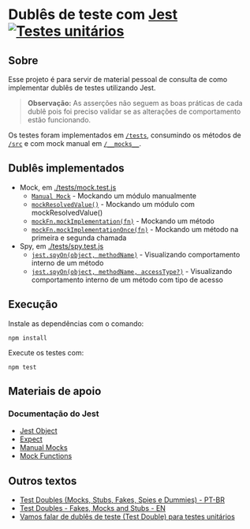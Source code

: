 # Dublês de teste com [Jest](https://www.npmjs.com/package/jest) [![Testes unitários](https://github.com/PauloGoncalvesBH/dubles-de-teste-com-jest/workflows/Testes%20unit%C3%A1rios/badge.svg)](https://github.com/PauloGoncalvesBH/dubles-de-teste-com-jest/actions)

## Sobre

Esse projeto é para servir de material pessoal de consulta de como implementar dublês de testes utilizando Jest.

> **Observação:** As asserções não seguem as boas práticas de cada dublê pois foi preciso validar se as alterações de comportamento estão funcionando.

Os testes foram implementados em [`/tests`](/tests), consumindo os métodos de [`/src`](/src) e com mock manual em [`/__mocks__`](/__mocks__).

## Dublês implementados

- Mock, em [./tests/mock.test.js](tests/mock.test.js)
  - [`Manual Mock`](https://jestjs.io/docs/en/manual-mocks) - Mockando um módulo manualmente
  - [`mockResolvedValue()`](https://jestjs.io/docs/en/mock-functions#mocking-modules) - Mockando um módulo com mockResolvedValue()
  - [`mockFn.mockImplementation(fn)`](https://jestjs.io/docs/en/mock-function-api#mockfnmockimplementationfn) - Mockando um método
  - [`mockFn.mockImplementationOnce(fn)`](https://jestjs.io/docs/en/mock-function-api#mockfnmockimplementationoncefn) - Mockando um método na primeira 
e segunda chamada
- Spy, em [./tests/spy.test.js](tests/spy.test.js)
  - [`jest.spyOn(object, methodName)`](https://jestjs.io/docs/en/jest-object#jestspyonobject-methodname) - Visualizando comportamento interno de um método
  - [`jest.spyOn(object, methodName, accessType?)`](https://jestjs.io/docs/en/jest-object#jestspyonobject-methodname-accesstype) - Visualizando comportamento interno de um método com tipo de acesso

## Execução

Instale as dependências com o comando:
```
npm install
```

Execute os testes com:
```
npm test
```

## Materiais de apoio

### Documentação do Jest
- [Jest Object](https://jestjs.io/docs/en/jest-object)
- [Expect](https://jestjs.io/docs/en/expect)
- [Manual Mocks](https://jestjs.io/docs/en/manual-mocks)
- [Mock Functions](https://jestjs.io/docs/en/mock-function-api)

## Outros textos

- [Test Doubles (Mocks, Stubs, Fakes, Spies e Dummies) - PT-BR](https://medium.com/rd-shipit/test-doubles-mocks-stubs-fakes-spies-e-dummies-a5cdafcd0daf)
- [Test Doubles - Fakes, Mocks and Stubs - EN](https://blog.pragmatists.com/test-doubles-fakes-mocks-and-stubs-1a7491dfa3da)
- [Vamos falar de dublês de teste (Test Double) para testes unitários](https://dev.to/henriquepalote/vamos-falar-de-dubles-de-teste-test-double-para-testes-unitarios-2725)